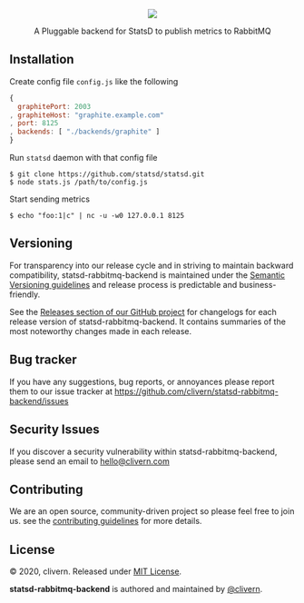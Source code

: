 <p align="center">
    <img src="https://raw.githubusercontent.com/clivern/statsd-rabbitmq-backend/master/assets/img/chart.png" />
</p>
<p align="center">
    <p align="center">A Pluggable backend for StatsD to publish metrics to RabbitMQ</p>
</p>

## Installation

Create config file `config.js` like the following

```js
{
  graphitePort: 2003
, graphiteHost: "graphite.example.com"
, port: 8125
, backends: [ "./backends/graphite" ]
}
```

Run `statsd` daemon with that config file

```
$ git clone https://github.com/statsd/statsd.git
$ node stats.js /path/to/config.js
```

Start sending metrics

```
$ echo "foo:1|c" | nc -u -w0 127.0.0.1 8125
```


## Versioning

For transparency into our release cycle and in striving to maintain backward compatibility, statsd-rabbitmq-backend is maintained under the [Semantic Versioning guidelines](https://semver.org/) and release process is predictable and business-friendly.

See the [Releases section of our GitHub project](https://github.com/clivern/statsd-rabbitmq-backend/releases) for changelogs for each release version of statsd-rabbitmq-backend. It contains summaries of the most noteworthy changes made in each release.


## Bug tracker

If you have any suggestions, bug reports, or annoyances please report them to our issue tracker at https://github.com/clivern/statsd-rabbitmq-backend/issues


## Security Issues

If you discover a security vulnerability within statsd-rabbitmq-backend, please send an email to [hello@clivern.com](mailto:hello@clivern.com)


## Contributing

We are an open source, community-driven project so please feel free to join us. see the [contributing guidelines](CONTRIBUTING.md) for more details.


## License

© 2020, clivern. Released under [MIT License](https://opensource.org/licenses/mit-license.php).

**statsd-rabbitmq-backend** is authored and maintained by [@clivern](http://github.com/clivern).
